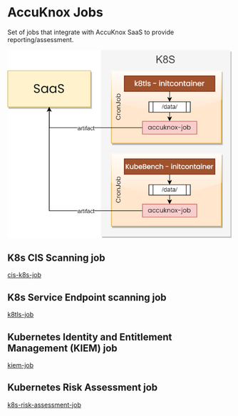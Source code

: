 # AccuKnox Jobs

Set of jobs that integrate with AccuKnox SaaS to provide reporting/assessment.

<img src="res/arch.png" width="512">

## K8s CIS Scanning job

[cis-k8s-job](cis-k8s-job)

## K8s Service Endpoint scanning job

[k8tls-job](k8tls-job)

## Kubernetes Identity and Entitlement Management (KIEM) job

[kiem-job](kiem-job)

## Kubernetes Risk Assessment job

[k8s-risk-assessment-job](k8s-risk-assessment-job)
